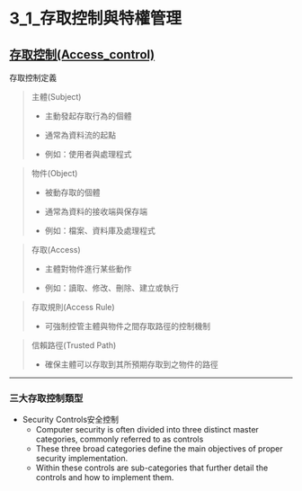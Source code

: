 

# 3_1_存取控制與特權管理
## [存取控制(Access_control)](https://en.wikipedia.org/wiki/Access_control)
存取控制定義

> 主體(Subject)
> 
> - 主動發起存取行為的個體
> 
> - 通常為資料流的起點
> 
> - 例如：使用者與處理程式

> 物件(Object)
> 
> - 被動存取的個體
> 
> - 通常為資料的接收端與保存端
> 
> - 例如：檔案、資料庫及處理程式

> 存取(Access)
> 
> - 主體對物件進行某些動作
> 
> - 例如：讀取、修改、刪除、建立或執行

> 存取規則(Access Rule)
> 
> - 可強制控管主體與物件之間存取路徑的控制機制

> 信賴路徑(Trusted Path)
> 
> - 確保主體可以存取到其所預期存取到之物件的路徑
___
### 三大存取控制類型

- Security Controls安全控制
  - Computer security is often divided into three distinct master categories, commonly referred to as controls
  - These three broad categories define the main objectives of proper security implementation. 
  - Within these controls are sub-categories that further detail the controls and how to implement them.  
